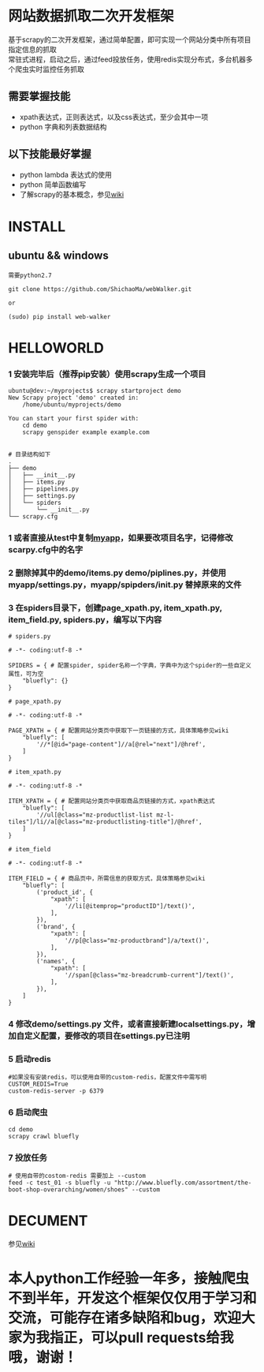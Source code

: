 # 网站数据抓取二次开发框架
基于scrapy的二次开发框架，通过简单配置，即可实现一个网站分类中所有项目指定信息的抓取<br>
常驻式进程，启动之后，通过feed投放任务，使用redis实现分布式，多台机器多个爬虫实时监控任务抓取

## 需要掌握技能
- xpath表达式，正则表达式，以及css表达式，至少会其中一项
- python 字典和列表数据结构

## 以下技能最好掌握
- python lambda 表达式的使用
- python 简单函数编写
- 了解scrapy的基本概念，参见[wiki](https://github.com/ShichaoMa/webWalker/wiki)

# INSTALL
## ubuntu && windows
```
需要python2.7

git clone https://github.com/ShichaoMa/webWalker.git

or

(sudo) pip install web-walker
```

# HELLOWORLD
### 1 安装完毕后（推荐pip安装）使用scrapy生成一个项目
```
ubuntu@dev:~/myprojects$ scrapy startproject demo
New Scrapy project 'demo' created in:
    /home/ubuntu/myprojects/demo

You can start your first spider with:
    cd demo
    scrapy genspider example example.com


# 目录结构如下
.
├── demo
│   ├── __init__.py
│   ├── items.py
│   ├── pipelines.py
│   ├── settings.py
│   └── spiders
│       └── __init__.py
└── scrapy.cfg

```

### 1 或者直接从test中复制[myapp](https://github.com/ShichaoMa/webWalker/tree/master/test)，如果要改项目名字，记得修改scarpy.cfg中的名字

### 2 删除掉其中的demo/items.py demo/piplines.py，并使用myapp/settings.py，myapp/spipders/__init__.py 替掉原来的文件

### 3 在spiders目录下，创建page_xpath.py, item_xpath.py, item_field.py, spiders.py，编写以下内容
```
# spiders.py

# -*- coding:utf-8 -*

SPIDERS = { # 配置spider, spider名称一个字典，字典中为这个spider的一些自定义属性，可为空
    "bluefly": {}
}

# page_xpath.py

# -*- coding:utf-8 -*

PAGE_XPATH = { # 配置网站分类页中获取下一页链接的方式，具体策略参见wiki
    "bluefly": [
        '//*[@id="page-content"]//a[@rel="next"]/@href',
    ]
}

# item_xpath.py

# -*- coding:utf-8 -*

ITEM_XPATH = { # 配置网站分类页中获取商品页链接的方式，xpath表达式
    "bluefly": [
        '//ul[@class="mz-productlist-list mz-l-tiles"]/li//a[@class="mz-productlisting-title"]/@href',
    ]
}

# item_field

# -*- coding:utf-8 -*

ITEM_FIELD = { # 商品页中，所需信息的获取方式，具体策略参见wiki
    "bluefly": [
        ('product_id', {
            "xpath": [
                '//li[@itemprop="productID"]/text()',
            ],
        }),
        ('brand', {
            "xpath": [
                '//p[@class="mz-productbrand"]/a/text()',
            ],
        }),
        ('names', {
            "xpath": [
                '//span[@class="mz-breadcrumb-current"]/text()',
            ],
        }),
    ]
}

```
### 4 修改demo/settings.py 文件，或者直接新建localsettings.py，增加自定义配置，要修改的项目在settings.py已注明

### 5 启动redis
```
#如果没有安装redis，可以使用自带的custom-redis，配置文件中需写明CUSTOM_REDIS=True
custom-redis-server -p 6379

```
### 6 启动爬虫
```
cd demo
scrapy crawl bluefly

```
### 7 投放任务
```
# 使用自带的costom-redis 需要加上 --custom
feed -c test_01 -s bluefly -u "http://www.bluefly.com/assortment/the-boot-shop-overarching/women/shoes" --custom
```

# DECUMENT
参见[wiki](https://github.com/ShichaoMa/webWalker/wiki)

# 本人python工作经验一年多，接触爬虫不到半年，开发这个框架仅仅用于学习和交流，可能存在诸多缺陷和bug，欢迎大家为我指正，可以pull requests给我哦，谢谢！
